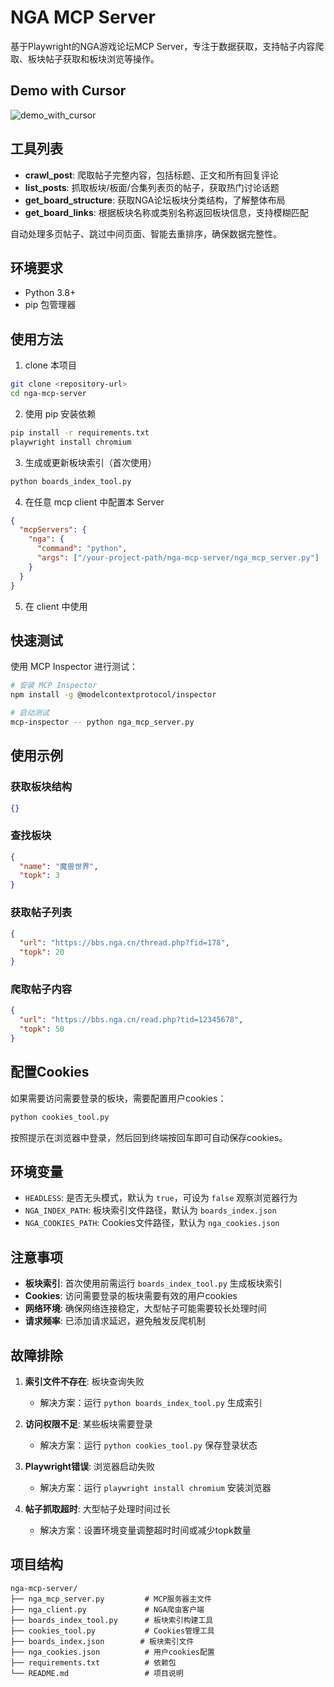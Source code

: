 # NGA MCP Server

基于Playwright的NGA游戏论坛MCP Server，专注于数据获取，支持帖子内容爬取、板块帖子获取和板块浏览等操作。

## Demo with Cursor

![demo_with_cursor](demo.gif)

## 工具列表

- **crawl_post**: 爬取帖子完整内容，包括标题、正文和所有回复评论
- **list_posts**: 抓取板块/板面/合集列表页的帖子，获取热门讨论话题
- **get_board_structure**: 获取NGA论坛板块分类结构，了解整体布局
- **get_board_links**: 根据板块名称或类别名称返回板块信息，支持模糊匹配

自动处理多页帖子、跳过中间页面、智能去重排序，确保数据完整性。

## 环境要求

- Python 3.8+
- pip 包管理器

## 使用方法

1. clone 本项目

```bash
git clone <repository-url>
cd nga-mcp-server
```

2. 使用 pip 安装依赖

```bash
pip install -r requirements.txt
playwright install chromium
```

3. 生成或更新板块索引（首次使用）

```bash
python boards_index_tool.py
```

4. 在任意 mcp client 中配置本 Server

```json
{
  "mcpServers": {
    "nga": {
      "command": "python",
      "args": ["/your-project-path/nga-mcp-server/nga_mcp_server.py"]
    }
  }
}
```

5. 在 client 中使用

## 快速测试

使用 MCP Inspector 进行测试：

```bash
# 安装 MCP Inspector
npm install -g @modelcontextprotocol/inspector

# 启动测试
mcp-inspector -- python nga_mcp_server.py
```

## 使用示例

### 获取板块结构
```json
{}
```

### 查找板块
```json
{
  "name": "魔兽世界",
  "topk": 3
}
```

### 获取帖子列表
```json
{
  "url": "https://bbs.nga.cn/thread.php?fid=178",
  "topk": 20
}
```

### 爬取帖子内容
```json
{
  "url": "https://bbs.nga.cn/read.php?tid=12345678",
  "topk": 50
}
```

## 配置Cookies

如果需要访问需要登录的板块，需要配置用户cookies：

```bash
python cookies_tool.py
```

按照提示在浏览器中登录，然后回到终端按回车即可自动保存cookies。

## 环境变量

- `HEADLESS`: 是否无头模式，默认为 `true`，可设为 `false` 观察浏览器行为
- `NGA_INDEX_PATH`: 板块索引文件路径，默认为 `boards_index.json`
- `NGA_COOKIES_PATH`: Cookies文件路径，默认为 `nga_cookies.json`

## 注意事项

- **板块索引**: 首次使用前需运行 `boards_index_tool.py` 生成板块索引
- **Cookies**: 访问需要登录的板块需要有效的用户cookies
- **网络环境**: 确保网络连接稳定，大型帖子可能需要较长处理时间
- **请求频率**: 已添加请求延迟，避免触发反爬机制

## 故障排除

1. **索引文件不存在**: 板块查询失败
   - 解决方案：运行 `python boards_index_tool.py` 生成索引

2. **访问权限不足**: 某些板块需要登录
   - 解决方案：运行 `python cookies_tool.py` 保存登录状态

3. **Playwright错误**: 浏览器启动失败
   - 解决方案：运行 `playwright install chromium` 安装浏览器

4. **帖子抓取超时**: 大型帖子处理时间过长
   - 解决方案：设置环境变量调整超时时间或减少topk数量

## 项目结构

```
nga-mcp-server/
├── nga_mcp_server.py         # MCP服务器主文件
├── nga_client.py             # NGA爬虫客户端
├── boards_index_tool.py      # 板块索引构建工具
├── cookies_tool.py           # Cookies管理工具
├── boards_index.json        # 板块索引文件
├── nga_cookies.json          # 用户cookies配置
├── requirements.txt          # 依赖包
└── README.md                 # 项目说明
```